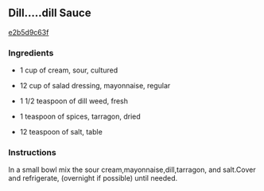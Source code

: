## Dill.....dill Sauce

[e2b5d9c63f](http://www.food.com/recipe/dill-dill-sauce-381295)

### Ingredients

 - 1 cup of cream, sour, cultured

 - 12 cup of salad dressing, mayonnaise, regular

 - 1 1/2 teaspoon of dill weed, fresh

 - 1 teaspoon of spices, tarragon, dried

 - 12 teaspoon of salt, table

### Instructions

In a small bowl mix the sour cream,mayonnaise,dill,tarragon, and salt.Cover and refrigerate, (overnight if possible) until needed.